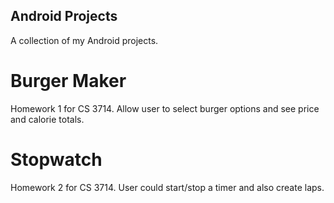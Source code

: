 ## Android Projects
A collection of my Android projects.

# Burger Maker
Homework 1 for CS 3714. Allow user to select burger options and see price and calorie totals.

# Stopwatch
Homework 2 for CS 3714. User could start/stop a timer and also create laps.
